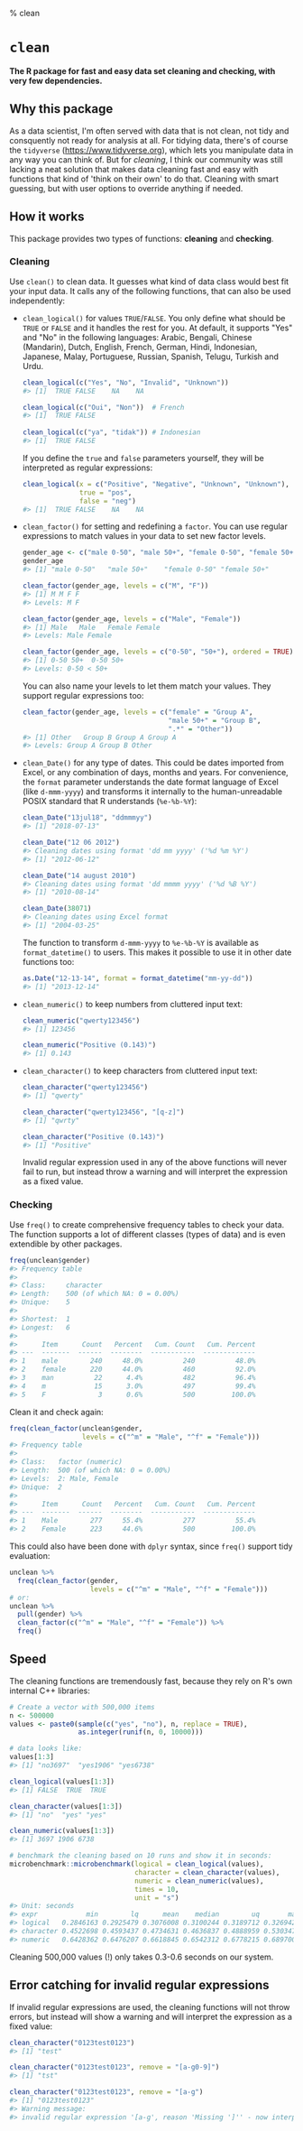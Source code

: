 % clean

# `clean`
**The R package for fast and easy data set cleaning and checking, with very few dependencies.**

## Why this package
As a data scientist, I'm often served with data that is not clean, not tidy and consquently not ready for analysis at all. For tidying data, there's of course the `tidyverse` (https://www.tidyverse.org), which lets you manipulate data in any way you can think of. But for *cleaning*, I think our community was still lacking a neat solution that makes data cleaning fast and easy with functions that kind of 'think on their own' to do that. Cleaning with smart guessing, but with user options to override anything if needed.

## How it works
This package provides two types of functions: **cleaning** and **checking**.

### Cleaning

Use `clean()` to clean data. It guesses what kind of data class would best fit your input data. It calls any of the following functions, that can also be used independently:
  
* `clean_logical()` for values `TRUE`/`FALSE`. You only define what should be `TRUE` or `FALSE` and it handles the rest for you. At default, it supports "Yes" and "No" in the following languages: Arabic, Bengali, Chinese (Mandarin), Dutch, English, French, German, Hindi, Indonesian, Japanese, Malay, Portuguese, Russian, Spanish, Telugu, Turkish and Urdu.
  ```r
  clean_logical(c("Yes", "No", "Invalid", "Unknown"))
  #> [1]  TRUE FALSE    NA    NA
  
  clean_logical(c("Oui", "Non"))  # French
  #> [1]  TRUE FALSE
    
  clean_logical(c("ya", "tidak")) # Indonesian
  #> [1]  TRUE FALSE
  ```
  
  If you define the `true` and `false` parameters yourself, they will be interpreted as regular expressions:

  ```r
  clean_logical(x = c("Positive", "Negative", "Unknown", "Unknown"),
                true = "pos",
                false = "neg")
  #> [1]  TRUE FALSE    NA    NA
  ```
  
* `clean_factor()` for setting and redefining a `factor`. You can use regular expressions to match values in your data to set new factor levels.

  ```r
  gender_age <- c("male 0-50", "male 50+", "female 0-50", "female 50+")
  gender_age
  #> [1] "male 0-50"   "male 50+"    "female 0-50" "female 50+"
  
  clean_factor(gender_age, levels = c("M", "F"))
  #> [1] M M F F
  #> Levels: M F
  
  clean_factor(gender_age, levels = c("Male", "Female"))
  #> [1] Male   Male   Female Female
  #> Levels: Male Female
  
  clean_factor(gender_age, levels = c("0-50", "50+"), ordered = TRUE)
  #> [1] 0-50 50+  0-50 50+ 
  #> Levels: 0-50 < 50+
  ```
  
  You can also name your levels to let them match your values. They support regular expressions too:
  
  ```r
  clean_factor(gender_age, levels = c("female" = "Group A", 
                                      "male 50+" = "Group B",
                                      ".*" = "Other"))
  #> [1] Other   Group B Group A Group A
  #> Levels: Group A Group B Other
  ```
    
* `clean_Date()` for any type of dates. This could be dates imported from Excel, or any combination of days, months and years. For convenience, the `format` parameter understands the date format language of Excel (like `d-mmm-yyyy`) and transforms it internally to the human-unreadable POSIX standard that R understands (`%e-%b-%Y`):

  ```r
  clean_Date("13jul18", "ddmmmyy")
  #> [1] "2018-07-13"
  
  clean_Date("12 06 2012")
  #> Cleaning dates using format 'dd mm yyyy' ('%d %m %Y')
  #> [1] "2012-06-12"
  
  clean_Date("14 august 2010")
  #> Cleaning dates using format 'dd mmmm yyyy' ('%d %B %Y')
  #> [1] "2010-08-14"
  
  clean_Date(38071)
  #> Cleaning dates using Excel format
  #> [1] "2004-03-25"
  ```
  
  The function to transform `d-mmm-yyyy` to `%e-%b-%Y` is available as `format_datetime()` to users. This makes it possible to use it in other date functions too:
  
  ```r
  as.Date("12-13-14", format = format_datetime("mm-yy-dd"))
  #> [1] "2013-12-14"
  ```
  
* `clean_numeric()` to keep numbers from cluttered input text:
  
  ```r
  clean_numeric("qwerty123456")
  #> [1] 123456
  
  clean_numeric("Positive (0.143)")
  #> [1] 0.143
  ```
  
* `clean_character()` to keep characters from cluttered input text:
  
  ```r
  clean_character("qwerty123456")
  #> [1] "qwerty"
  
  clean_character("qwerty123456", "[q-z]")
  #> [1] "qwrty"
  
  clean_character("Positive (0.143)")
  #> [1] "Positive"
  ```
  
  Invalid regular expression used in any of the above functions will never fail to run, but instead throw a warning and will interpret the expression as a fixed value.
  
### Checking

Use `freq()` to create comprehensive frequency tables to check your data. The function supports a lot of different classes (types of data) and is even extendible by other packages.

```r
freq(unclean$gender)
#> Frequency table 
#> 
#> Class:     character
#> Length:    500 (of which NA: 0 = 0.00%)
#> Unique:    5
#> 
#> Shortest:  1
#> Longest:   6
#> 
#>      Item      Count   Percent   Cum. Count   Cum. Percent
#> ---  -------  ------  --------  -----------  -------------
#> 1    male        240     48.0%          240          48.0%
#> 2    female      220     44.0%          460          92.0%
#> 3    man          22      4.4%          482          96.4%
#> 4    m            15      3.0%          497          99.4%
#> 5    F             3      0.6%          500         100.0%
```

Clean it and check again:

```r
freq(clean_factor(unclean$gender, 
                  levels = c("^m" = "Male", "^f" = "Female")))
#> Frequency table 
#> 
#> Class:   factor (numeric)
#> Length:  500 (of which NA: 0 = 0.00%)
#> Levels:  2: Male, Female
#> Unique:  2
#> 
#>      Item      Count   Percent   Cum. Count   Cum. Percent
#> ---  -------  ------  --------  -----------  -------------
#> 1    Male        277     55.4%          277          55.4%
#> 2    Female      223     44.6%          500         100.0%
```

This could also have been done with `dplyr` syntax, since `freq()` support tidy evaluation:

```r
unclean %>% 
  freq(clean_factor(gender,
                    levels = c("^m" = "Male", "^f" = "Female")))
# or:
unclean %>% 
  pull(gender) %>% 
  clean_factor(c("^m" = "Male", "^f" = "Female")) %>% 
  freq()
```

## Speed

The cleaning functions are tremendously fast, because they rely on R's own internal C++ libraries:

```r
# Create a vector with 500,000 items
n <- 500000
values <- paste0(sample(c("yes", "no"), n, replace = TRUE), 
                 as.integer(runif(n, 0, 10000)))

# data looks like:
values[1:3]
#> [1] "no3697"  "yes1906" "yes6738"

clean_logical(values[1:3])
#> [1] FALSE  TRUE  TRUE

clean_character(values[1:3])
#> [1] "no"  "yes" "yes"

clean_numeric(values[1:3])
#> [1] 3697 1906 6738

# benchmark the cleaning based on 10 runs and show it in seconds:
microbenchmark::microbenchmark(logical = clean_logical(values),
                               character = clean_character(values),
                               numeric = clean_numeric(values),
                               times = 10,
                               unit = "s")
#> Unit: seconds
#> expr            min        lq      mean    median        uq       max neval
#> logical   0.2846163 0.2925479 0.3076008 0.3100244 0.3189712 0.3269428    10
#> character 0.4522698 0.4593437 0.4734631 0.4636837 0.4888959 0.5303473    10
#> numeric   0.6428362 0.6476207 0.6618845 0.6542312 0.6778215 0.6897005    10
```

Cleaning 500,000 values (!) only takes 0.3-0.6 seconds on our system.

## Error catching for invalid regular expressions

If invalid regular expressions are used, the cleaning functions will not throw errors, but instead will show a warning and will interpret the expression as a fixed value:

```r
clean_character("0123test0123")
#> [1] "test"

clean_character("0123test0123", remove = "[a-g0-9]")
#> [1] "tst"

clean_character("0123test0123", remove = "[a-g")
#> [1] "0123test0123"
#> Warning message:
#> invalid regular expression '[a-g', reason 'Missing ']'' - now interpreting as fixed value 
```
